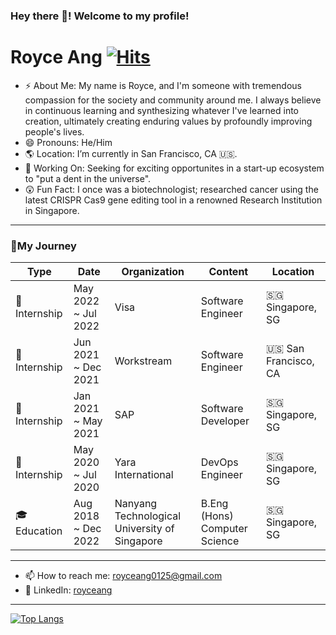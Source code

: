 ### Hey there 👋! Welcome to my profile!

# Royce Ang [![Hits](https://hits.seeyoufarm.com/api/count/incr/badge.svg?url=https%3A%2F%2Fgithub.com%2Froyc0003%2Fhit-counter&count_bg=%2379C83D&title_bg=%23555555&icon=&icon_color=%23E7E7E7&title=hits&edge_flat=false)](https://hits.seeyoufarm.com)


- ⚡ About Me: My name is Royce, and I'm someone with tremendous compassion for the society and community around me. 
I always believe in continuous learning and synthesizing whatever I've learned into creation, ultimately creating enduring values by profoundly improving people's lives. 
- 😄 Pronouns: He/Him
- 🌎 Location: I’m currently in San Francisco, CA 🇺🇸.
- 🔭 Working On: Seeking for exciting opportunites in a start-up ecosystem to "put a dent in the universe".
- 😲 Fun Fact: I once was a biotechnologist; researched cancer using the latest CRISPR Cas9 gene editing tool in a renowned Research Institution in Singapore.

---

### 🌟My Journey
| Type           | Date        | Organization   | Content | Location   |
| --------       | --------    | --------       | --------| --------   |     
| 🚀Internship   | May 2022 ~ Jul 2022     | Visa | Software Engineer                                               |      🇸🇬 Singapore, SG  |
| 🚀Internship   | Jun 2021 ~ Dec 2021     | Workstream | Software Engineer                                               | 🇺🇸 San Francisco, CA |
| 🚀Internship   | Jan 2021 ~ May 2021     | SAP | Software Developer                                                     |🇸🇬 Singapore, SG    |
| 🚀Internship   | May 2020 ~ Jul 2020    | Yara International | DevOps Engineer                                         | 🇸🇬 Singapore, SG    |
| 🎓Education    | Aug 2018 ~ Dec 2022     | Nanyang Technological University of Singapore | B.Eng (Hons) Computer Science | 🇸🇬 Singapore, SG    |

---

- 📫 How to reach me: royceang0125@gmail.com
- 👥 LinkedIn: [royceang](https://www.linkedin.com/in/royce-ang-175834165/)


---
  
[![Top Langs](https://github-readme-stats.vercel.app/api/top-langs/?username=royc0003&hide=jupyter%20notebook)](https://github.com/anuraghazra/github-readme-stats)
